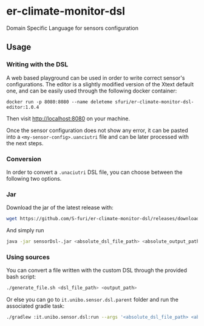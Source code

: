 # er-climate-monitor-dsl
Domain Specific Language for sensors configuration

## Usage

### Writing with the DSL

A web based playground can be used in order to write correct sensor's configurations. The editor
is a slightly modified version of the Xtext default one, and can be easily used through
the following docker container:

```
docker run -p 8080:8080 --name deleteme sfuri/er-climate-monitor-dsl-editor:1.0.4
```

Then visit [http://localhost:8080](http://localhost:8080) on your machine.

Once the sensor configuration does not show any error, it can be pasted
into a `<my-sensor-config>.uanciutri` file and can be later processed
with the next steps.

### Conversion

In order to convert a `.unaciutri` DSL file, you can choose between the following two options.

### Jar

Download the jar of the latest release with:
```bash
wget https://github.com/S-furi/er-climate-monitor-dsl/releases/download/<latest_version>/sensorDsl-.jar
```

And simply run
```bash
java -jar sensorDsl-.jar <absolute_dsl_file_path> <absolute_output_path>`
```

### Using sources

You can convert a file written with the custom DSL through the provided bash script:

```bash
./generate_file.sh <dsl_file_path> <output_path>
```

Or else you can go to `it.unibo.sensor.dsl.parent` folder and run the associated gradle task:

```bash
./gradlew :it.unibo.sensor.dsl:run --args '<absolute_dsl_file_path> <absolute_output_path>'
```
